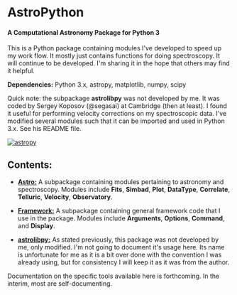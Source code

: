 # AstroPython

#### A Computational Astronomy Package for Python 3

This is a Python package containing modules I've developed to speed 
up my work flow. It mostly just contains functions for doing spectroscopy. 
It will continue to be developed. I'm sharing it in the hope that others 
may find it helpful. 

**Dependencies:** Python 3.x, astropy, matplotlib, numpy, scipy

Quick note: the subpackage **astrolibpy** was not developed
by me. It was coded by Sergey Koposov (@segasai) at Cambridge (then at least). 
I found it useful for performing velocity corrections on my spectroscopic 
data. I've modified several modules such that it can be imported and used in 
Python 3.x. See his README file.

[![astropy](http://img.shields.io/badge/powered%20by-AstroPy-orange.svg?style=flat)](http://www.astropy.org/)

## Contents:

* [**Astro:**](##Astro/) 
A subpackage containing modules pertaining to astronomy and 
spectroscopy. Modules include **Fits**, **Simbad**, **Plot**, 
**DataType**, **Correlate**, **Telluric**, **Velocity**, **Observatory**.

* [**Framework:**](##Framework/)
A subpackage containing general framework code that I use in the package. 
Modules include **Arguments**, **Options**, **Command**, and **Display**.

* [**astrolibpy:**](##astro/)
As stated previously, this package was not developed by me, only modified. I'm
not going to document it's usage here. Its name is unfortunate for me as it
is a bit over done with the convention I was already using, but for consistency
I will keep it as it was from the author.

Documentation on the specific tools available here is forthcoming. In the 
interim, most are self-documenting.
